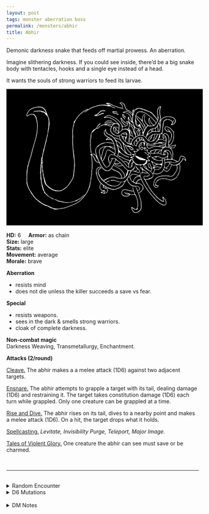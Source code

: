 ```yaml
---
layout: post
tags: monster aberration boss
permalink: /monsters/abhir
title: Abhir
---
```


Demonic darkness snake that feeds off martial prowess. An aberration.

Imagine slithering darkness. If you could see inside, there’d be a big snake body with tentacles, hooks and a single eye instead of a head.

It wants the souls of strong warriors to feed its larvae. <br>

<img src="/images/Abhir.png" alt="Abhir" style="border:5px solid black">

**HD:** 6  &nbsp; &nbsp;  **Armor:** as chain <br>
**Size:** large <br>
**Stats:** elite <br>
**Movement:** average <br>
**Morale:** brave <br>

**Aberration**
- resists mind
- does not die unless the killer succeeds a save vs fear.

**Special**
- resists weapons.
- sees in the dark & smells strong warriors.
- cloak of complete darkness.

**Non-combat magic** <br>
Darkness Weaving, Transmetallurgy, Enchantment.

**Attacks (2/round)**

<ins>Cleave.</ins> The abhir makes a a melee attack (1D6) against two adjacent targets.

<ins>Ensnare.</ins> The abhir attempts to grapple a target with its tail, dealing damage (1D6) and restraining it. The target takes constitution damage (1D6) each turn while grappled. Only one creature can be grappled at a time.

<ins>Rise and Dive.</ins> The abhir rises on its tail, dives to a nearby point and makes a melee attack (1D6). On a hit, the target drops what it holds.

<ins>Spellcasting.</ins> *Levitate, Invisibility Purge, Teleport, Major Image.*

<ins>Tales of Violent Glory.</ins> One creature the abhir can see must save or be charmed.

<br>

---

<br> 

<details markdown="1">
<summary>Random Encounter</summary>

1. **Monster:** 1 abhir & 1D6 lesser aberrations.
1. **Lair:** Floating islands made of melted and fused broken weapons. <br>	&nbsp; OR <br>	**Omen:** The light dims and a voice asks: “Are you strong enough?”.
1. **Spoor:** A twisted and torn armor. The sound of a battle echoes from it as if it was still happening.
1. **Tracks:** Dissonant voices hailing some hero’s demise.
1. **Trace:** A smashed helmet is spit out of the abyss.
1. **Trace:** Ominous writings of someone looking for a hero.
</details>

<details markdown="1">
<summary>D6 Mutations</summary>

Your studies of the aberration has changed you in horrible, gruesome ways: you bear the trapped soul of a defeated warrior. It manifests as a chitinous armor on ...

1. ... your legs. 
1. ... one of your arms. 
1. ... your hand, which counts as a one-handed weapon of your choice.
1. ... your chest.
1. ... your face.
1. roll again. You know the [spell word](https://saltygoo.github.io/class/magic-user#spell-words) *Weapon* and gain one spell dice.

That specific body part is immune to fire and counts as armored. You cannot wear equipment on this body part.
</details>

<br> 

<details markdown="1">
<summary>DM Notes</summary>
The Abhir is an original DnD monster who only appeared once in [Dungeon Magazine #23](https://annarchive.com/files/Dungeon%20Magazine%20%23023.pdf). It was basically a weaker marilith clone with a darkness spell. When adapting it for my bestiary, I wanted to differentiate it from the marilith for two reasons: first, I find that monster clones cheapen both the original and the creation, and second, I always thought that the marilith looked more like a ruthless devil than a demonic embodiment of chaos. — SaltyGoo
</details>

